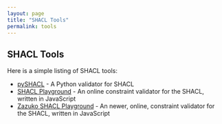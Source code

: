 ```yaml
---
layout: page
title: "SHACL Tools"
permalink: tools
---
```

## SHACL Tools

Here is a simple listing of SHACL tools:

* [pySHACL](https://github.com/RDFLib/pySHACL) - A Python validator for SHACL
* [SHACL Playground](https://shacl.org/playground/) - An online constraint validator for the SHACL, written in JavaScript
* [Zazuko SHACL Playground](https://shacl-playground.zazuko.com/) - An newer, online, constraint validator for the SHACL, written in JavaScript